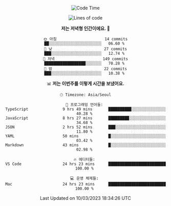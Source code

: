 <div align='center'>
 
<!--START_SECTION:waka-->
![Code Time](http://img.shields.io/badge/Code%20Time-2%2C445%20hrs%2058%20mins-blue)

![Lines of code](https://img.shields.io/badge/%EC%A0%80%EB%8A%94%20%EC%97%AC%ED%83%9C%EA%B9%8C%EC%A7%80%20-788.3%20thousand%20%EC%A4%84%EC%9D%98%20%EC%BD%94%EB%93%9C%EB%A5%BC%20%EC%9E%91%EC%84%B1%ED%96%88%EC%96%B4%EC%9A%94.-blue)

**저는 저녁형 인간이에요. 🦉** 

```text
🌞 아침                     14 commits          ██░░░░░░░░░░░░░░░░░░░░░░░   06.60 % 
🌆 낮　                     27 commits          ███░░░░░░░░░░░░░░░░░░░░░░   12.74 % 
🌃 저녁                     149 commits         ██████████████████░░░░░░░   70.28 % 
🌙 밤　                     22 commits          ███░░░░░░░░░░░░░░░░░░░░░░   10.38 % 
```


📊 **저는 이번주를 이렇게 시간을 보냈어요.** 

```text
🕑︎ Timezone: Asia/Seoul

💬 프로그래밍 언어들: 
TypeScript               9 hrs 49 mins       ██████████░░░░░░░░░░░░░░░   40.28 % 
JavaScript               8 hrs 27 mins       █████████░░░░░░░░░░░░░░░░   34.68 % 
JSON                     2 hrs 52 mins       ███░░░░░░░░░░░░░░░░░░░░░░   11.80 % 
YAML                     50 mins             █░░░░░░░░░░░░░░░░░░░░░░░░   03.42 % 
Markdown                 43 mins             █░░░░░░░░░░░░░░░░░░░░░░░░   02.98 % 

🔥 에디터들: 
VS Code                  24 hrs 23 mins      █████████████████████████   100.00 % 

💻 운영 체제들: 
Mac                      24 hrs 23 mins      █████████████████████████   100.00 % 
```


 Last Updated on 10/03/2023 18:34:26 UTC
<!--END_SECTION:waka-->
 </div>
<!---
Emewjin/Emewjin is a ✨ special ✨ repository because its `README.md` (this file) appears on your GitHub profile.
You can click the Preview link to take a look at your changes.
--->
